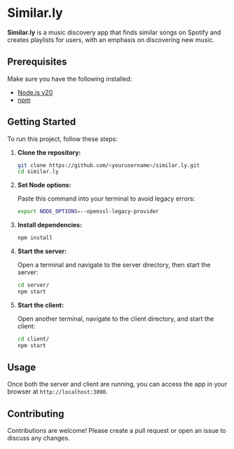 # Similar.ly

**Similar.ly** is a music discovery app that finds similar songs on Spotify and creates playlists for users, with an emphasis on discovering new music.

## Prerequisites

Make sure you have the following installed:
- [Node.js v20](https://nodejs.org/)
- [npm](https://www.npmjs.com/)

## Getting Started

To run this project, follow these steps:

1. **Clone the repository:**

    ```sh
    git clone https://github.com/<yourusername>/similar.ly.git
    cd similar.ly
    ```

2. **Set Node options:**

    Paste this command into your terminal to avoid legacy errors:

    ```sh
    export NODE_OPTIONS=--openssl-legacy-provider
    ```

3. **Install dependencies:**

    ```sh
    npm install
    ```

4. **Start the server:**

    Open a terminal and navigate to the server directory, then start the server:

    ```sh
    cd server/
    npm start
    ```

5. **Start the client:**

    Open another terminal, navigate to the client directory, and start the client:

    ```sh
    cd client/
    npm start
    ```

## Usage

Once both the server and client are running, you can access the app in your browser at `http://localhost:3000`.

## Contributing

Contributions are welcome! Please create a pull request or open an issue to discuss any changes.
